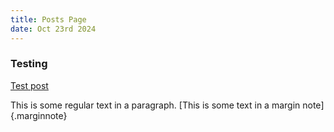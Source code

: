 ```yaml
---
title: Posts Page
date: Oct 23rd 2024
---
```


### Testing
[Test post](/posts/test/test.html)

This is some regular text in a paragraph. [This is some text in a margin note]{.marginnote}
